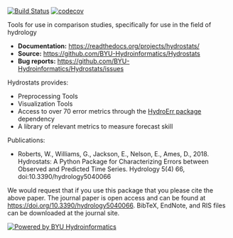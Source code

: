 [![Build Status](https://travis-ci.org/BYU-Hydroinformatics/Hydrostats.svg?branch=master)](https://travis-ci.org/BYU-Hydroinformatics/Hydrostats)
[![codecov](https://codecov.io/gh/BYU-Hydroinformatics/Hydrostats/branch/master/graph/badge.svg)](https://codecov.io/gh/BYU-Hydroinformatics/Hydrostats)

Tools for use in comparison studies, specifically for use in the field of hydrology

- **Documentation:** https://readthedocs.org/projects/hydrostats/
- **Source:** https://github.com/BYU-Hydroinformatics/Hydrostats
- **Bug reports:** https://github.com/BYU-Hydroinformatics/Hydrostats/issues

Hydrostats provides:

- Preprocessing Tools
- Visualization Tools
- Access to over 70 error metrics through the [HydroErr package](https://github.com/BYU-Hydroinformatics/HydroErr) dependency
- A library of relevant metrics to measure forecast skill

Publications:
- Roberts, W., Williams, G., Jackson, E., Nelson, E., Ames, D., 2018. Hydrostats: A Python Package for Characterizing Errors between Observed and Predicted Time Series. Hydrology 5(4) 66, doi:10.3390/hydrology5040066

We would request that if you use this package that you please cite the above paper. The journal paper is open access and can be found at https://doi.org/10.3390/hydrology5040066. BibTeX, EndNote, and RIS files can be downloaded at the journal site.

[![Powered by BYU Hydroinformatics](https://img.shields.io/badge/powered%20by-BYU%20HydroInformatics-blue.svg)](http://worldwater.byu.edu/)
